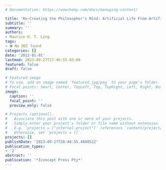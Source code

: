```yaml
---
# Documentation: https://wowchemy.com/docs/managing-content/

title: 'Re-Creating the Philosopher’s Mind: Artificial Life From Artificial Intelligence'
subtitle: ''
summary: ''
authors:
- Maurice H. T. Ling
tags:
- ⛔ No DOI found
categories: []
date: '2012-01-01'
lastmod: 2023-09-27T17:46:55-03:00
featured: false
draft: false

# Featured image
# To use, add an image named `featured.jpg/png` to your page's folder.
# Focal points: Smart, Center, TopLeft, Top, TopRight, Left, Right, BottomLeft, Bottom, BottomRight.
image:
  caption: ''
  focal_point: ''
  preview_only: false

# Projects (optional).
#   Associate this post with one or more of your projects.
#   Simply enter your project's folder or file name without extension.
#   E.g. `projects = ["internal-project"]` references `content/project/deep-learning/index.md`.
#   Otherwise, set `projects = []`.
projects: []
publishDate: '2023-09-27T20:46:55.484852Z'
publication_types:
- '2'
abstract: ''
publication: '*Iconcept Press Pty*'
---
```

